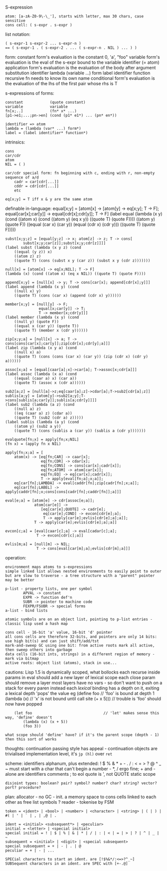 S-expression

    atom: [a-zA-Z0-9\-\_'], starts with letter, max 30 chars, case sensitive
    cons cell: ( s-expr . s-expr )

list notation:

    ( s-expr-1 s-expr-2 ... s-expr-n )
    == ( s-expr-1 . ( s-expr-2 . ... ( s-expr-n . NIL ) ... ) )

form:
    constant    form's evaluation is the constant
                0, 'a', "foo"
    variable    form's evaluation is the eval of the s-expr bound to the variable
                identifier (= atom)
    application form's evaluation is the evaluation of the body after argument substitution
                identifier
                lambda (variable ...) form
                label identifier function       recursive fn needs to know its own name
    conditional form's evaluation is the evaluation of the lhs of the first pair whose rhs is T

s-expressions of forms:

    constant            (quote constant)
    variable            variable
    fn[x;..]            (fn* x* ...)
    [p1->e1;...;pn->en] (cond (p1* e1*) ... (pn* en*))

    identifier => atom
    lambda = (lambda (var* ...) form*)
    label = (label identifier* function*)

intrinsics:

    cons
    car/cdr
    atom
    NIL = ( )

    car/cdr special form: fn beginning with c, ending with r, non-empty sequence of a/d
        cadr = car[cdr[...]]
        cddr = cdr[cdr[...]]
        etc

    eq[x;y] = T iff x & y are the same atom

definable in-language:
    equal[x;y] = [atom[x] -> [atom[y] -> eq[x;y]; T -> F];
                  equal[car[x];car[y]] -> equal[cdr[x];cdr[y]];
                  T -> F]
    (label equal (lambda (x y) (cond
        ((atom x) (cond ((atom y) (eq x y)) ((quote T) (quote F))))
        ((atom y) (quote F))
        ((equal (car x) (car y)) (equal (cdr x) (cdr y)))
        ((quote T) (quote F)))))

    subst[x;y;z] = [equal[y;z] -> x; atom[z] -> z; T -> cons[
            subst[x;y;car[z]];subst[x;y;cdr[z]]]]
    (label subst (lambda (x y z) (cond
        ((equal (y z)) x)
        ((atom z) z)
        ((quote T) (cons (subst x y (car z)) (subst x y (cdr z)))))))

    null[x] = [atom[x] -> eq[x;NIL]; T -> F]
    (lambda (x) (cond ((atom x) (eq x NIL)) ((quote T) (quote F))))

    append[x;y] = [null[x] -> y; T -> cons[car[x]; append[cdr[x];y]]]
    (label append (lambda (x y) (cond
        ((null x) y)
        ((quote T) (cons (car x) (append (cdr x) y))))))

    member[x;y] = [null[y] -> F;
                   equal[x;car[y]] -> T;
                   T -> member[x;cdr[y]]]
    (label member (lambda (x y) (cond
        ((null y) (quote F))
        ((equal x (car y)) (quote T))
        ((quote T) (member x (cdr y))))))

    zip[x;y;a] = [null[x] -> a; T -> cons[cons[car[x];car[y]];zip[cdr[x];cdr[y];a]]]
    (label zip (lambda (x y a) (cond
        ((null x) a)
        ((quote T) (cons (cons (car x) (car y)) (zip (cdr x) (cdr y) a))))))

    assoc[x;a] = [equal[caar[a];x]->car[a]; T->assoc[x;cdr[a]]]
    (label assoc (lambda (x a) (cond
        ((equal (caar a) x) (car a))
        ((quote T) (assoc x (cdr a))))))

    sub2[a;z] = [null[a]->z;eq[caar[a];z]->cdar[a];T->sub2[cdr[a];z]]
    sublis[a;y] = [atom[y]->sub2[a;y];T->cons[sublis[a;car[y]];sublis[a;cdr[y]]]]
    (label sub2 (lambda (a z) (cond
        ((null a) z)
        ((eq (caar a) z) (cdar a))
        ((quote T) (sub2 (cdr a) z)))))
    (label sublis (lambda (a y) (cond
        ((atom y) (sub2 a y))
        ((quote T) (cons (sublis a (car y)) (sublis a (cdr y)))))))

    evalquote[fn;x] = apply[fn;x;NIL]
    (fn x) = (apply fn x NIL)

    apply[fn;x;a] = [
        atom(x) -> [eq[fn;CAR] -> caar[x];
                    eq[fn;CDR] -> cdar[x];
                    eq[fn;CONS] -> cons[car[x];cadr[x]];
                    eq[fn;ATOM] -> atom[car[x]];
                    eq[fn;EQ] -> eq[car[x];cadr[x]];
                    T -> apply[eval[fn;a];x;a]];
        eq[car[fn];LAMBDA] -> eval[caddr[fn];zip[cadr[fn];x;a]];
        eq[car[fn];LABEL] -> apply[caddr[fn];x;cons[cons[cadr[fn];caddr[fn]];a]]]

    eval[e;a] = [atom[e] -> cdr[assoc[e;a]];
                 atom[car[e]] ->
                    [eq[car[e];QUOTE] -> cadr[e];
                     eq[car[e];COND] -> evcon[cdr[e];a];
                     T -> apply[car[e];evlis[cdr[e];a];a]];
                 T -> apply[car[e];evlis[cdr[e];a];a]]

    evcon[c;a] = [eval[caar[c];a] -> eval[cadar[c];a];
                  T -> evcon[cdr[c];a]]

    evlis[m;a] = [null[m] -> NIL;
                  T -> cons[eval[car[m];a];evlis[cdr[m];a]]]

operation:

    environment maps atoms to s-expressions
    simple linked list allows nested environments to easily point to outer
    but are slow to traverse - a tree structure with a "parent" pointer may be better

    p-list - property lists, one per symbol
            APVAL -> constant
            EXPR -> function def'n
            SUBR -> pointer to machine code
            FEXPR/FSUBR -> special forms
    a-list - bind lists

    atomic symbols are on an object list, pointing to p-list entries - classic lisp used a hash map

    cons cell - 16-bit 'a' value, 16-bit 'd' pointer
    all cons cells are therefore 32-bits, and pointers are only 14 bits: use high bit(s) and can just shift/add/tst
    mark-and-sweep GC using one bit: from active roots mark all active, then sweep others into garbage
    data cells (16-bit ints, strings) in a different region of memory - mark via bitmap
    active roots: object list (atoms), stack in use...

cautions:
    Lisp 1.5 is dynamically scoped, what bollocks
    each recurse inside params in eval should add a new layer of lexical scope
    each close param should remove a layer
    most layers have no vars - so don't want to push on a stack for every paren
    instead each _lexical_ binding has a depth on it, exiting a lexical depth 'pops' the value
    eg
        (define foo                             // 'foo' is bound at depth 1
            (lambda (x)                         // 'x' is not bound until call site
                (+ x 5)))                       // trouble is 'foo' should now have popped

        (let foo                                // 'let' makes sense this way, 'define' doesn't
            (lambda (x) (x + 5))
            (foo 3))

    what scope should 'define' have? if it's the parent scope (depth - 1) then this sort of works

thoughts:
    continuation passing style has appeal - continuation objects are trivialised
    implementation level, it's `jp (hl)` over `ret`

scheme:
    identifiers alphanum, plus extended: ! $ % & * + - . / : < = > ? @ ^ _ ~
    must start with a char that can't begin a number - *, / ergo fine; + and - alone are identifiers
    comments ; to eol
    quote is ', not QUOTE
    static scope

    disjoint types: boolean? pair? symbol? number? char? string? vector? port? procedure?


plan:
    allocator - no GC - init. a memory space to cons cells linked to each other as free list
    symbols ?
    reader - tokenise by FSM

    token = <ident> | <bool> | <number> | <character> | <string> | ( | ) | #( | ' | ` | , | ,@ | .

    ident = <initial> <subsequent*> | <peculiar>
    initial = <letter> | <special initial>
    special initial = ! | $ | % | & | * | / | : | < | = | > | ? | ^ | _ | ~
    subsequent = <initial> | <digit> | <special subsequent>
    special subsequent = + | - | . | @
    peculiar = + | - | ...

    SPECial characters to start an ident. are [!$%&*/:<=>?^_~]
    SUBSequent characters in an ident. are SPEC with [+-.@]
